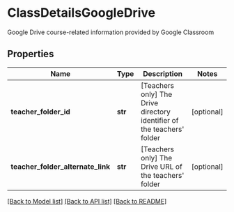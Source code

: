 # ClassDetailsGoogleDrive

Google Drive course-related information provided by Google Classroom
## Properties
Name | Type | Description | Notes
------------ | ------------- | ------------- | -------------
**teacher_folder_id** | **str** | [Teachers only] The Drive directory identifier of the teachers&#39; folder  | [optional] 
**teacher_folder_alternate_link** | **str** | [Teachers only] The Drive URL of the teachers&#39; folder  | [optional] 

[[Back to Model list]](../README.md#documentation-for-models) [[Back to API list]](../README.md#documentation-for-api-endpoints) [[Back to README]](../README.md)


